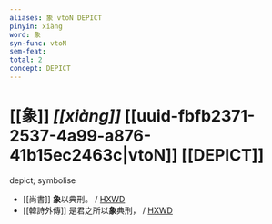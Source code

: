 ```yaml
---
aliases: 象 vtoN DEPICT
pinyin: xiàng
word: 象
syn-func: vtoN
sem-feat: 
total: 2
concept: DEPICT 
---
```

# [[象]] *[[xiàng]]*  [[uuid-fbfb2371-2537-4a99-a876-41b15ec2463c|vtoN]] [[DEPICT]]
depict; symbolise
 - [[尚書]] **象**以典刑。
                     / [HXWD](https://hxwd.org/textview.html?location=KR1b0001_tls_002-2a.75)
 - [[韓詩外傳]] 是君之所以**象**典刑，
                     / [HXWD](https://hxwd.org/textview.html?location=KR1c0066_tls_006-5a.16)